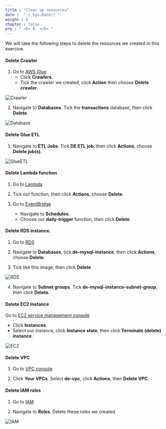 ```yaml
---
title : "Clean up resources"
date :  "`r Sys.Date()`" 
weight : 8
chapter : false
pre : " <b> 8. </b> "
---
```


We will take the following steps to delete the resources we created in this exercise.

#### Delete Crawler

1. Go to [AWS Glue](https://console.aws.amazon.com/glue/home)
   + Click **Crawlers**.
   + Tick the crawler we created, click **Action** then choose **Delete crawler**.

![Crawler](images/8.clean/01-delete_crawler.png)

2. Navigate to **Databases**. Tick the **transactions** database, then click **Delete**.

![Database](images/8.clean/02-delete_db.png)

#### Delete Glue ETL

1. Navigate to **ETL Jobs**. Tick **DE ETL job**, then click **Actions**, choose **Delete job(s)**.

![GlueETL](images/8.clean/03-delete_etl_job.png)

#### Delete Lambda function

1. Go to [Lambda](https://console.aws.amazon.com/lambda/home)

2. Tick our function, then click **Actions**, choose **Delete**.

3. Go to [EventBridge](https://console.aws.amazon.com/events/home/)
   + Navigate to **Schedules**.
   + Choose our **daily-trigger** function, then click **Delete**.

#### Delete RDS instance.

1. Go to [RDS](https://console.aws.amazon.com/rds/home)

2. Navigate to **Databases**, tick **de-mysql-instance**, then click **Actions**, choose **Delete**.

3. Tick like this image, then click **Delete**.

![RDS](images/8.clean/04-delete_rds.png)

4. Navigate to **Subnet groups**. Tick **de-mysql-instance-subnet-group**, then click **Delete**.

#### Delete EC2 Instance

Go to [EC2 service management console](https://console.aws.amazon.com/ec2/v2/home)
   + Click **Instances**.
   + Select our instance, click **Instance state**, then click **Terminate (delete) instance**.

![EC2](images/8.clean/05-delete_ec2_instance.png)

#### Delete VPC

1. Go to [VPC console](https://console.aws.amazon.com/vpc/home)

2. Click **Your VPCs**. Select **de-vpc**, click **Actions**, then **Delete VPC**.

#### Delete IAM roles

1. Go to [IAM](https://console.aws.amazon.com/iam/home)

2. Navigate to **Roles**. Delete these roles we created.

![IAM](images/8.clean/06-delete_iam.png)
